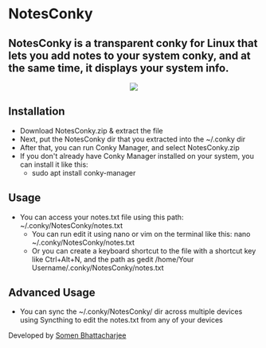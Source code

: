 # NotesConky
## NotesConky is a transparent conky for Linux that lets you add notes to your system conky, and at the same time, it displays your system info. 

<p align="center">
<img src="https://github.com/somen3/NotesConky/assets/92948254/3fe49603-2d3c-458b-9cb8-3c904227cda4">
</p>


## Installation

- Download NotesConky.zip & extract the file
- Next, put the NotesConky dir that you extracted into the ~/.conky dir
- After that, you can run Conky Manager, and select NotesConky.zip
- If you don't already have Conky Manager installed on your system, you can install it like this:
  - sudo apt install conky-manager
  
## Usage

- You can access your notes.txt file using this path: ~/.conky/NotesConky/notes.txt
  - You can run edit it using nano or vim on the terminal like this: nano ~/.conky/NotesConky/notes.txt
  - Or you can create a keyboard shortcut to the file with a shortcut key like Ctrl+Alt+N, and the path as gedit /home/Your Username/.conky/NotesConky/notes.txt 

## Advanced Usage

- You can sync the ~/.conky/NotesConky/ dir across multiple devices using Syncthing to edit the notes.txt from any of your devices
 
 Developed by [Somen Bhattacharjee](https://github.com/somen3/)
